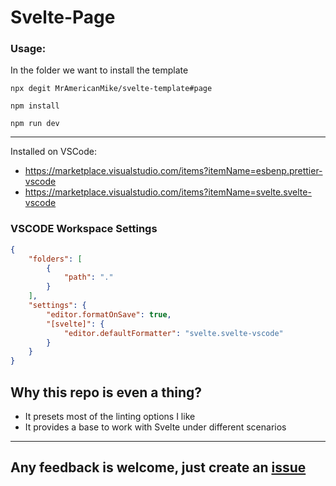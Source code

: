 # Svelte-Page

### Usage:

In the folder we want to install the template

`npx degit MrAmericanMike/svelte-template#page`

`npm install`

`npm run dev`

---

Installed on VSCode:

-   https://marketplace.visualstudio.com/items?itemName=esbenp.prettier-vscode
-   https://marketplace.visualstudio.com/items?itemName=svelte.svelte-vscode

### VSCODE Workspace Settings

```json
{
	"folders": [
		{
			"path": "."
		}
	],
	"settings": {
		"editor.formatOnSave": true,
		"[svelte]": {
			"editor.defaultFormatter": "svelte.svelte-vscode"
		}
	}
}
```

## Why this repo is even a thing?

-   It presets most of the linting options I like
-   It provides a base to work with Svelte under different scenarios

---

## Any feedback is welcome, just create an [issue](https://github.com/MrAmericanMike/svelte-template/issues)
